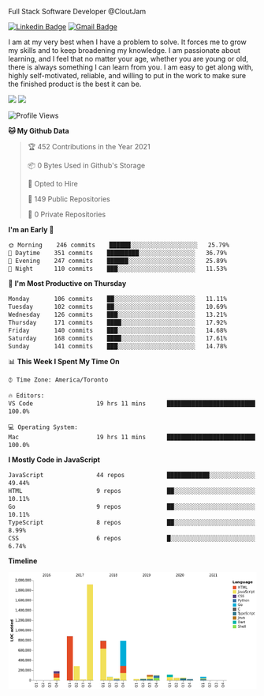 Full Stack Software Developer @CloutJam

[![Linkedin Badge](https://img.shields.io/badge/-Jesse%20Okeya-6633cc?style=flat-square&logo=Linkedin&logoColor=white&link=https://www.linkedin.com/in/jesse-okeya-45a38510a/)](https://www.linkedin.com/in/jesse-okeya-45a38510a/) 
[![Gmail Badge](https://img.shields.io/badge/-jesseokeya@gmail.com-6633cc?style=flat-square&logo=Gmail&logoColor=white&link=mailto:jesseokeya@gmail.com)](mailto:jesseokeya@gmail.com)

I am at my very best when I have a problem to solve. It forces me to grow my skills and to keep broadening my knowledge. I am passionate about learning, and I feel that no matter your age, whether you are young or old, there is always something I can learn from you. I am easy to get along with, highly self-motivated, reliable, and willing to put in the work to make sure the finished product is the best it can be.

![](https://github-readme-stats.vercel.app/api?username=jesseokeya&show_icons=true&theme=radical) ![](https://github-readme-stats.vercel.app/api/top-langs/?username=jesseokeya&layout=compact&theme=radical)

<!--START_SECTION:waka-->
![Profile Views](http://img.shields.io/badge/Profile%20Views-0-blue)

**🐱 My Github Data** 

> 🏆 452 Contributions in the Year 2021
 > 
> 📦 0 Bytes Used in Github's Storage 
 > 
> 💼 Opted to Hire
 > 
> 📜 149 Public Repositories 
 > 
> 🔑 0 Private Repositories  
 > 
**I'm an Early 🐤** 

```text
🌞 Morning    246 commits    ██████░░░░░░░░░░░░░░░░░░░   25.79% 
🌆 Daytime    351 commits    █████████░░░░░░░░░░░░░░░░   36.79% 
🌃 Evening    247 commits    ██████░░░░░░░░░░░░░░░░░░░   25.89% 
🌙 Night      110 commits    ███░░░░░░░░░░░░░░░░░░░░░░   11.53%

```
📅 **I'm Most Productive on Thursday** 

```text
Monday       106 commits    ██░░░░░░░░░░░░░░░░░░░░░░░   11.11% 
Tuesday      102 commits    ██░░░░░░░░░░░░░░░░░░░░░░░   10.69% 
Wednesday    126 commits    ███░░░░░░░░░░░░░░░░░░░░░░   13.21% 
Thursday     171 commits    ████░░░░░░░░░░░░░░░░░░░░░   17.92% 
Friday       140 commits    ███░░░░░░░░░░░░░░░░░░░░░░   14.68% 
Saturday     168 commits    ████░░░░░░░░░░░░░░░░░░░░░   17.61% 
Sunday       141 commits    ███░░░░░░░░░░░░░░░░░░░░░░   14.78%

```


📊 **This Week I Spent My Time On** 

```text
⌚︎ Time Zone: America/Toronto

🔥 Editors: 
VS Code                  19 hrs 11 mins      █████████████████████████   100.0%

💻 Operating System: 
Mac                      19 hrs 11 mins      █████████████████████████   100.0%

```

**I Mostly Code in JavaScript** 

```text
JavaScript               44 repos            ████████████░░░░░░░░░░░░░   49.44% 
HTML                     9 repos             ██░░░░░░░░░░░░░░░░░░░░░░░   10.11% 
Go                       9 repos             ██░░░░░░░░░░░░░░░░░░░░░░░   10.11% 
TypeScript               8 repos             ██░░░░░░░░░░░░░░░░░░░░░░░   8.99% 
CSS                      6 repos             █░░░░░░░░░░░░░░░░░░░░░░░░   6.74%

```


**Timeline**

![Chart not found](https://raw.githubusercontent.com/jesseokeya/jesseokeya/master/charts/bar_graph.png) 


<!--END_SECTION:waka-->
